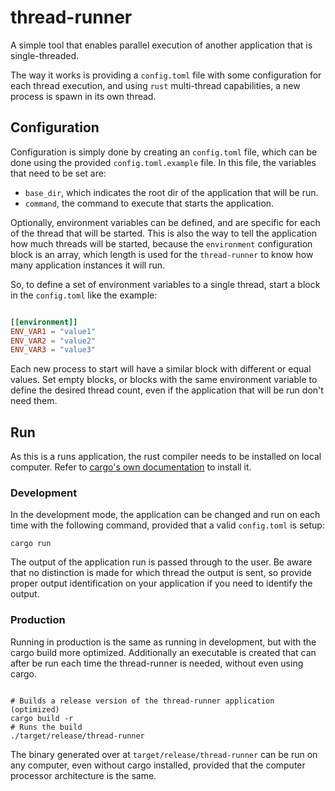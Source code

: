 # thread-runner

A simple tool that enables parallel execution of another application that is single-threaded.

The way it works is providing a `config.toml` file with some configuration for each thread execution, and using `rust`
multi-thread capabilities, a new process is spawn in its own thread.

## Configuration

Configuration is simply done by creating an `config.toml` file, which can be done using the provided
`config.toml.example` file. In this file, the variables that need to be set are:

- `base_dir`, which indicates the root dir of the application that will be run.
- `command`, the command to execute that starts the application.

Optionally, environment variables can be defined, and are specific for each of the thread that will be started. This is
also the way to tell the application how much threads will be started, because the `environment` configuration block is
an array, which length is used for the `thread-runner` to know how many application instances it will run.

So, to define a set of environment variables to a single thread, start a block in the `config.toml` like the example:

```toml

[[environment]]
ENV_VAR1 = "value1"
ENV_VAR2 = "value2"
ENV_VAR3 = "value3"

```

Each new process to start will have a similar block with different or equal values. Set empty blocks, or blocks with the
same environment variable to define the desired thread count, even if the application that will be run don't need them.

## Run

As this is a runs application, the rust compiler needs to be installed on local computer. Refer to
[cargo's own documentation](https://doc.rust-lang.org/cargo/getting-started/installation.html) to install it.

### Development

In the development mode, the application can be changed and run on each time with the following command, provided that
a valid `config.toml` is setup:

```
cargo run

```

The output of the application run is passed through to the user. Be aware that no distinction is made for which thread
the output is sent, so provide proper output identification on your application if you need to identify the output.

### Production

Running in production is the same as running in development, but with the cargo build more optimized. Additionally an
executable is created that can after be run each time the thread-runner is needed, without even using cargo.

```

# Builds a release version of the thread-runner application (optimized)
cargo build -r
# Runs the build
./target/release/thread-runner

```

The binary generated over at `target/release/thread-runner` can be run on any computer, even without cargo installed,
provided that the computer processor architecture is the same.
